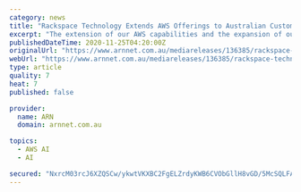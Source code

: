 ```yaml
---
category: news
title: "Rackspace Technology Extends AWS Offerings to Australian Customers, Expanding Global Footprint"
excerpt: "The extension of our AWS capabilities and the expansion of our local team ... Globally, Rackspace Technology will continue to leverage U.S. teams for data, machine learning, and artificial intelligence services while building out these capabilities for ..."
publishedDateTime: 2020-11-25T04:20:00Z
originalUrl: "https://www.arnnet.com.au/mediareleases/136385/rackspace-technology-extends-aws-offerings-to/"
webUrl: "https://www.arnnet.com.au/mediareleases/136385/rackspace-technology-extends-aws-offerings-to/"
type: article
quality: 7
heat: 7
published: false

provider:
  name: ARN
  domain: arnnet.com.au

topics:
  - AWS AI
  - AI

secured: "NxrcM03rcJ6XZQSCw/ykwtVKXBC2FgELZrdyKWB6CVObGllH8vGD/5McSQLFA8q0VN8N0DMrocklNVzDQ2nh/+s7lmTtRtHFO0Bt3Ml8YU4Nw/3DawV6430VOGEVODkGh6JPIvmrv+3Q8Hg75aVR9eb5spI82UQTEHKdNOMjosZ4epBZ0CnvuMoQe5KUA+GJEHGXiDi3ghuhaWTtzZ8UDyQYGs9EGIRrYykzVo8N86kqAE9aKhUq3kqAcBY4/dklHl3r7aS5xnicofzFCHj7kie2Qe0ntbzLTauE75wAhiDPIfsuEy7izGtDQ+ntPURPQlqwWotIXn5C/JMip3bytXnqx1rKfHDJyremVOUhlN0=;YkRV2PNxOvQprhxDWVgSQQ=="
---
```


